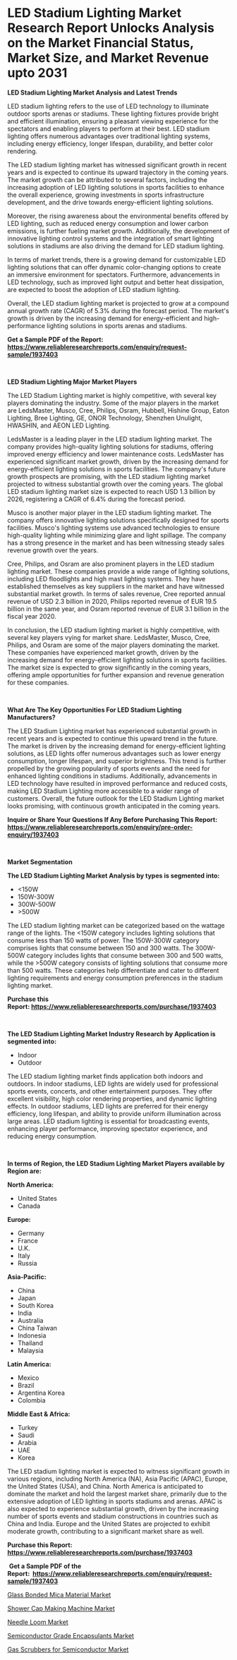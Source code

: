 <p><h1>LED Stadium Lighting Market Research Report Unlocks Analysis on the Market Financial Status, Market Size, and Market Revenue upto 2031</h1></p><p><strong>LED Stadium Lighting Market Analysis and Latest Trends</strong></p>
<p><p>LED stadium lighting refers to the use of LED technology to illuminate outdoor sports arenas or stadiums. These lighting fixtures provide bright and efficient illumination, ensuring a pleasant viewing experience for the spectators and enabling players to perform at their best. LED stadium lighting offers numerous advantages over traditional lighting systems, including energy efficiency, longer lifespan, durability, and better color rendering.</p><p>The LED stadium lighting market has witnessed significant growth in recent years and is expected to continue its upward trajectory in the coming years. The market growth can be attributed to several factors, including the increasing adoption of LED lighting solutions in sports facilities to enhance the overall experience, growing investments in sports infrastructure development, and the drive towards energy-efficient lighting solutions.</p><p>Moreover, the rising awareness about the environmental benefits offered by LED lighting, such as reduced energy consumption and lower carbon emissions, is further fueling market growth. Additionally, the development of innovative lighting control systems and the integration of smart lighting solutions in stadiums are also driving the demand for LED stadium lighting.</p><p>In terms of market trends, there is a growing demand for customizable LED lighting solutions that can offer dynamic color-changing options to create an immersive environment for spectators. Furthermore, advancements in LED technology, such as improved light output and better heat dissipation, are expected to boost the adoption of LED stadium lighting.</p><p>Overall, the LED stadium lighting market is projected to grow at a compound annual growth rate (CAGR) of 5.3% during the forecast period. The market's growth is driven by the increasing demand for energy-efficient and high-performance lighting solutions in sports arenas and stadiums.</p></p>
<p><strong>Get a Sample PDF of the Report:&nbsp; <a href="https://www.reliableresearchreports.com/enquiry/request-sample/1937403">https://www.reliableresearchreports.com/enquiry/request-sample/1937403</a></strong></p>
<p>&nbsp;</p>
<p><strong>LED Stadium Lighting Major Market Players</strong></p>
<p><p>The LED Stadium Lighting market is highly competitive, with several key players dominating the industry. Some of the major players in the market are LedsMaster, Musco, Cree, Philips, Osram, Hubbell, Hishine Group, Eaton Lighting, Bree Lighting, GE, ONOR Technology, Shenzhen Unulight, HWASHIN, and AEON LED Lighting.</p><p>LedsMaster is a leading player in the LED stadium lighting market. The company provides high-quality lighting solutions for stadiums, offering improved energy efficiency and lower maintenance costs. LedsMaster has experienced significant market growth, driven by the increasing demand for energy-efficient lighting solutions in sports facilities. The company's future growth prospects are promising, with the LED stadium lighting market projected to witness substantial growth over the coming years. The global LED stadium lighting market size is expected to reach USD 1.3 billion by 2026, registering a CAGR of 6.4% during the forecast period.</p><p>Musco is another major player in the LED stadium lighting market. The company offers innovative lighting solutions specifically designed for sports facilities. Musco's lighting systems use advanced technologies to ensure high-quality lighting while minimizing glare and light spillage. The company has a strong presence in the market and has been witnessing steady sales revenue growth over the years.</p><p>Cree, Philips, and Osram are also prominent players in the LED stadium lighting market. These companies provide a wide range of lighting solutions, including LED floodlights and high mast lighting systems. They have established themselves as key suppliers in the market and have witnessed substantial market growth. In terms of sales revenue, Cree reported annual revenue of USD 2.3 billion in 2020, Philips reported revenue of EUR 19.5 billion in the same year, and Osram reported revenue of EUR 3.1 billion in the fiscal year 2020.</p><p>In conclusion, the LED stadium lighting market is highly competitive, with several key players vying for market share. LedsMaster, Musco, Cree, Philips, and Osram are some of the major players dominating the market. These companies have experienced market growth, driven by the increasing demand for energy-efficient lighting solutions in sports facilities. The market size is expected to grow significantly in the coming years, offering ample opportunities for further expansion and revenue generation for these companies.</p></p>
<p>&nbsp;</p>
<p><strong>What Are The Key Opportunities For LED Stadium Lighting Manufacturers?</strong></p>
<p><p>The LED Stadium Lighting market has experienced substantial growth in recent years and is expected to continue this upward trend in the future. The market is driven by the increasing demand for energy-efficient lighting solutions, as LED lights offer numerous advantages such as lower energy consumption, longer lifespan, and superior brightness. This trend is further propelled by the growing popularity of sports events and the need for enhanced lighting conditions in stadiums. Additionally, advancements in LED technology have resulted in improved performance and reduced costs, making LED Stadium Lighting more accessible to a wider range of customers. Overall, the future outlook for the LED Stadium Lighting market looks promising, with continuous growth anticipated in the coming years.</p></p>
<p><strong>Inquire or Share Your Questions If Any Before Purchasing This Report: <a href="https://www.reliableresearchreports.com/enquiry/pre-order-enquiry/1937403">https://www.reliableresearchreports.com/enquiry/pre-order-enquiry/1937403</a></strong></p>
<p>&nbsp;</p>
<p><strong>Market Segmentation</strong></p>
<p><strong>The LED Stadium Lighting Market Analysis by types is segmented into:</strong></p>
<p><ul><li><150W</li><li>150W-300W</li><li>300W-500W</li><li>>500W</li></ul></p>
<p><p>The LED stadium lighting market can be categorized based on the wattage range of the lights. The <150W category includes lighting solutions that consume less than 150 watts of power. The 150W-300W category comprises lights that consume between 150 and 300 watts. The 300W-500W category includes lights that consume between 300 and 500 watts, while the >500W category consists of lighting solutions that consume more than 500 watts. These categories help differentiate and cater to different lighting requirements and energy consumption preferences in the stadium lighting market.</p></p>
<p><strong>Purchase this Report:&nbsp;<a href="https://www.reliableresearchreports.com/purchase/1937403">https://www.reliableresearchreports.com/purchase/1937403</a></strong></p>
<p>&nbsp;</p>
<p><strong>The LED Stadium Lighting Market Industry Research by Application is segmented into:</strong></p>
<p><ul><li>Indoor</li><li>Outdoor</li></ul></p>
<p><p>The LED stadium lighting market finds application both indoors and outdoors. In indoor stadiums, LED lights are widely used for professional sports events, concerts, and other entertainment purposes. They offer excellent visibility, high color rendering properties, and dynamic lighting effects. In outdoor stadiums, LED lights are preferred for their energy efficiency, long lifespan, and ability to provide uniform illumination across large areas. LED stadium lighting is essential for broadcasting events, enhancing player performance, improving spectator experience, and reducing energy consumption.</p></p>
<p>&nbsp;</p>
<p><strong>In terms of Region, the LED Stadium Lighting Market Players available by Region are:</strong></p>
<p>
    <p> <strong> North America: </strong>
        <ul>
            <li>United States</li>
            <li>Canada</li>
        </ul>
        </p> 
    <p> <strong> Europe: </strong>
        <ul>
            <li>Germany</li>
            <li>France</li>
            <li>U.K.</li>
            <li>Italy</li>
            <li>Russia</li>
        </ul>
        </p> 
    <p> <strong> Asia-Pacific: </strong>
        <ul>
            <li>China</li>
            <li>Japan</li>
            <li>South Korea</li>
            <li>India</li>
            <li>Australia</li>
            <li>China Taiwan</li>
            <li>Indonesia</li>
            <li>Thailand</li>
            <li>Malaysia</li>
        </ul>
        </p> 
    <p> <strong> Latin America: </strong>
        <ul>
            <li>Mexico</li>
            <li>Brazil</li>
            <li>Argentina Korea</li>
            <li>Colombia</li>
        </ul>
        </p> 
    <p> <strong> Middle East & Africa: </strong>
        <ul>
            <li>Turkey</li>
            <li>Saudi</li>
            <li>Arabia</li>
            <li>UAE</li>
            <li>Korea</li>
        </ul>
    </p>
    </p>
<p><p>The LED stadium lighting market is expected to witness significant growth in various regions, including North America (NA), Asia Pacific (APAC), Europe, the United States (USA), and China. North America is anticipated to dominate the market and hold the largest market share, primarily due to the extensive adoption of LED lighting in sports stadiums and arenas. APAC is also expected to experience substantial growth, driven by the increasing number of sports events and stadium constructions in countries such as China and India. Europe and the United States are projected to exhibit moderate growth, contributing to a significant market share as well.</p></p>
<p><strong>Purchase this Report: <a href="https://www.reliableresearchreports.com/purchase/1937403">https://www.reliableresearchreports.com/purchase/1937403</a></strong></p>
<p>&nbsp;<strong>Get a Sample PDF of the Report:&nbsp;&nbsp;<a href="https://www.reliableresearchreports.com/enquiry/request-sample/1937403">https://www.reliableresearchreports.com/enquiry/request-sample/1937403</a></strong></p>
<p><strong></strong></p>
<p><p><a href="https://medium.com/@s40138378/glass-bonded-mica-material-market-the-key-to-successful-business-strategy-forecast-till-2030-333af5a2e404">Glass Bonded Mica Material Market</a></p><p><a href="https://github.com/WillieWoodard/Market-Research-Report-List-2/blob/main/shower-cap-making-machine-market.md">Shower Cap Making Machine Market</a></p><p><a href="https://github.com/BryceTownsendr/Market-Research-Report-List-2/blob/main/needle-loom-market.md">Needle Loom Market</a></p><p><a href="https://medium.com/@s40138378/semiconductor-grade-encapsulants-market-share-evolution-and-market-growth-trends-2023-2030-c4eeb8584c06">Semiconductor Grade Encapsulants Market</a></p><p><a href="https://medium.com/@s40138378/gas-scrubbers-for-semiconductor-market-the-key-to-successful-business-strategy-forecast-till-2030-a1631ec66aa0">Gas Scrubbers for Semiconductor Market</a></p></p>